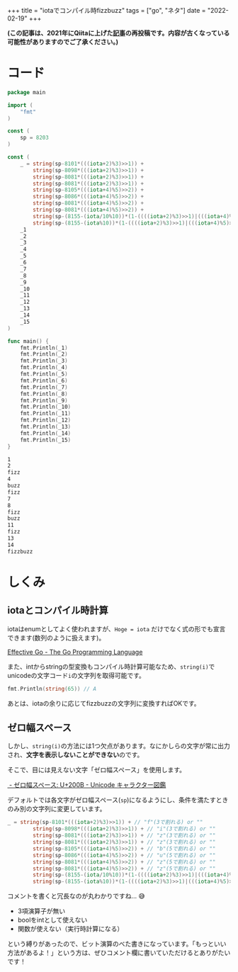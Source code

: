 +++
title = "iotaでコンパイル時fizzbuzz"
tags = ["go", "ネタ"]
date = "2022-02-19"
+++

**(この記事は、2021年にQiitaに上げた[記事](https://qiita.com/Syuparn/items/21d06eebbe2eb883bf31)の再投稿です。内容が古くなっている可能性がありますのでご了承ください。)**

# コード

```go
package main

import (
	"fmt"
)

const (
	sp = 8203
)

const (
	_ = string(sp-8101*(((iota+2)%3)>>1)) +
		string(sp-8098*(((iota+2)%3)>>1)) +
		string(sp-8081*(((iota+2)%3)>>1)) +
		string(sp-8081*(((iota+2)%3)>>1)) +
		string(sp-8105*(((iota+4)%5)>>2)) +
		string(sp-8086*(((iota+4)%5)>>2)) +
		string(sp-8081*(((iota+4)%5)>>2)) +
		string(sp-8081*(((iota+4)%5)>>2)) +
		string(sp-(8155-(iota/10%10))*(1-((((iota+2)%3)>>1)|(((iota+4)%5)>>2)|-((iota-10)>>65535)))) +
		string(sp-(8155-(iota%10))*(1-((((iota+2)%3)>>1)|(((iota+4)%5)>>2))))
	_1
	_2
	_3
	_4
	_5
	_6
	_7
	_8
	_9
	_10
	_11
	_12
	_13
	_14
	_15
)

func main() {
	fmt.Println(_1)
	fmt.Println(_2)
	fmt.Println(_3)
	fmt.Println(_4)
	fmt.Println(_5)
	fmt.Println(_6)
	fmt.Println(_7)
	fmt.Println(_8)
	fmt.Println(_9)
	fmt.Println(_10)
	fmt.Println(_11)
	fmt.Println(_12)
	fmt.Println(_13)
	fmt.Println(_14)
	fmt.Println(_15)
}
```

```txt
1
2
fizz​​​​​​
4
buzz​​
fizz​​​​​​
7
8
fizz​​​​​​
buzz​​
11
fizz​​​​​​
13
14
fizzbuzz​​
```

# しくみ

## iotaとコンパイル時計算

iotaはenumとしてよく使われますが、`Hoge = iota` だけでなく式の形でも宣言できます(数列のように扱えます)。

[Effective Go - The Go Programming Language](https://golang.org/doc/effective_go#constants)

また、intからstringの型変換もコンパイル時計算可能なため、`string(i)`でunicodeの文字コード`i`の文字列を取得可能です。

```go
fmt.Println(string(65)) // A
```

あとは、iotaの余りに応じてfizzbuzzの文字列に変換すればOKです。

## ゼロ幅スペース

しかし、`string(i)`の方法には1つ欠点があります。なにかしらの文字が常に出力され、**文字を表示しないことができない**のです。

そこで、目には見えない文字「ゼロ幅スペース」を使用します。

[​ - ゼロ幅スペース: U+200B - Unicode キャラクター図鑑](https://unicode-table.com/jp/200B/)

デフォルトでは各文字がゼロ幅スペース(`sp`)になるようにし、条件を満たすときのみ別の文字列に変更しています。

```go
_ = string(sp-8101*(((iota+2)%3)>>1)) + // "f"(3で割れる) or ""
		string(sp-8098*(((iota+2)%3)>>1)) + // "i"(3で割れる) or ""
		string(sp-8081*(((iota+2)%3)>>1)) + // "z"(3で割れる) or ""
		string(sp-8081*(((iota+2)%3)>>1)) + // "z"(3で割れる) or ""
		string(sp-8105*(((iota+4)%5)>>2)) + // "b"(5で割れる) or ""
		string(sp-8086*(((iota+4)%5)>>2)) + // "u"(5で割れる) or ""
		string(sp-8081*(((iota+4)%5)>>2)) + // "z"(5で割れる) or ""
		string(sp-8081*(((iota+4)%5)>>2)) + // "z"(5で割れる) or ""
		string(sp-(8155-(iota/10%10))*(1-((((iota+2)%3)>>1)|(((iota+4)%5)>>2)|-((iota-10)>>65535)))) + // iotaの10の位(3でも5でも割れず、iotaが10以上) or ""
		string(sp-(8155-(iota%10))*(1-((((iota+2)%3)>>1)|(((iota+4)%5)>>2)))) // iotaの1の位(3でも5でも割れない) or ""
```

コメントを書くと冗長なのが丸わかりですね... :sweat_smile:

- 3項演算子が無い
- boolをintとして使えない
- 関数が使えない（実行時計算になる）

という縛りがあったので、ビット演算のべた書きになっています。「もっといい方法があるよ！」という方は、ぜひコメント欄に書いていただけるとありがたいです！
